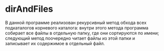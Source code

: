 # dirAndFiles
В данной программе реализован рекурсивный метод обхода всех подкаталогов корневого каталога: внутри этого метода программа собирает все файлы в отдельную папку, где они сортируются по имени; следующий метод поочередно читает файлы из этой папки и записывает их содержимое в отдельный файл.
